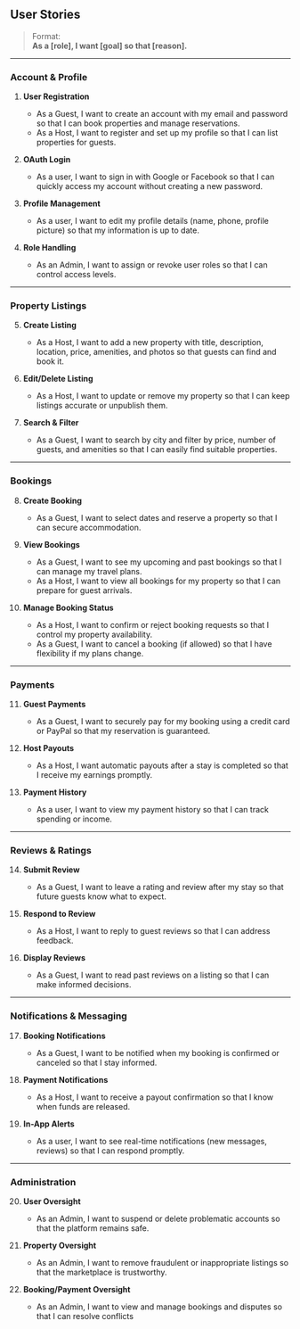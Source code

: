 ## User Stories

> Format:  
> **As a [role], I want [goal] so that [reason].**

---

### Account & Profile

1. **User Registration**
   - As a Guest, I want to create an account with my email and password so that I can book properties and manage reservations.
   - As a Host, I want to register and set up my profile so that I can list properties for guests.

2. **OAuth Login**
   - As a user, I want to sign in with Google or Facebook so that I can quickly access my account without creating a new password.

3. **Profile Management**
   - As a user, I want to edit my profile details (name, phone, profile picture) so that my information is up to date.

4. **Role Handling**
   - As an Admin, I want to assign or revoke user roles so that I can control access levels.

---

### Property Listings

5. **Create Listing**
   - As a Host, I want to add a new property with title, description, location, price, amenities, and photos so that guests can find and book it.

6. **Edit/Delete Listing**
   - As a Host, I want to update or remove my property so that I can keep listings accurate or unpublish them.

7. **Search & Filter**
   - As a Guest, I want to search by city and filter by price, number of guests, and amenities so that I can easily find suitable properties.

---

### Bookings

8. **Create Booking**
   - As a Guest, I want to select dates and reserve a property so that I can secure accommodation.

9. **View Bookings**
   - As a Guest, I want to see my upcoming and past bookings so that I can manage my travel plans.
   - As a Host, I want to view all bookings for my property so that I can prepare for guest arrivals.

10. **Manage Booking Status**
    - As a Host, I want to confirm or reject booking requests so that I control my property availability.
    - As a Guest, I want to cancel a booking (if allowed) so that I have flexibility if my plans change.

---

### Payments

11. **Guest Payments**
    - As a Guest, I want to securely pay for my booking using a credit card or PayPal so that my reservation is guaranteed.

12. **Host Payouts**
    - As a Host, I want automatic payouts after a stay is completed so that I receive my earnings promptly.

13. **Payment History**
    - As a user, I want to view my payment history so that I can track spending or income.

---

### Reviews & Ratings

14. **Submit Review**
    - As a Guest, I want to leave a rating and review after my stay so that future guests know what to expect.

15. **Respond to Review**
    - As a Host, I want to reply to guest reviews so that I can address feedback.

16. **Display Reviews**
    - As a Guest, I want to read past reviews on a listing so that I can make informed decisions.

---

### Notifications & Messaging

17. **Booking Notifications**
    - As a Guest, I want to be notified when my booking is confirmed or canceled so that I stay informed.

18. **Payment Notifications**
    - As a Host, I want to receive a payout confirmation so that I know when funds are released.

19. **In-App Alerts**
    - As a user, I want to see real-time notifications (new messages, reviews) so that I can respond promptly.

---

### Administration

20. **User Oversight**
    - As an Admin, I want to suspend or delete problematic accounts so that the platform remains safe.

21. **Property Oversight**
    - As an Admin, I want to remove fraudulent or inappropriate listings so that the marketplace is trustworthy.

22. **Booking/Payment Oversight**
    - As an Admin, I want to view and manage bookings and disputes so that I can resolve conflicts